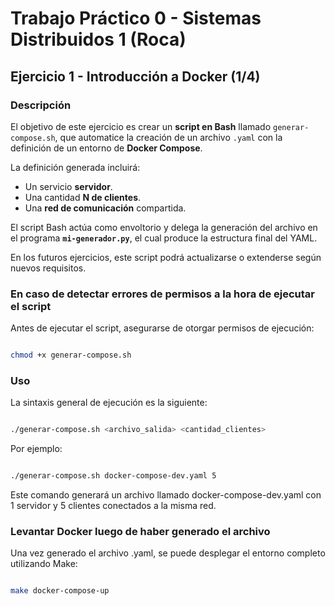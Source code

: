 # Trabajo Práctico 0 - Sistemas Distribuidos 1 (Roca)

## Ejercicio 1 - Introducción a Docker (1/4)

### Descripción

El objetivo de este ejercicio es crear un **script en Bash** llamado `generar-compose.sh`, que automatice la creación de un archivo `.yaml` con la definición de un entorno de **Docker Compose**.  

La definición generada incluirá:

- Un servicio **servidor**.
- Una cantidad **N de clientes**.
- Una **red de comunicación** compartida.

El script Bash actúa como envoltorio y delega la generación del archivo en el programa **`mi-generador.py`**, el cual produce la estructura final del YAML.
  
En los futuros ejercicios, este script podrá actualizarse o extenderse según nuevos requisitos.

### En caso de detectar errores de permisos a la hora de ejecutar el script

Antes de ejecutar el script, asegurarse de otorgar permisos de ejecución:

```bash

chmod +x generar-compose.sh

```

### Uso

La sintaxis general de ejecución es la siguiente:

```bash

./generar-compose.sh <archivo_salida> <cantidad_clientes>

```

Por ejemplo:

```bash

./generar-compose.sh docker-compose-dev.yaml 5

```

Este comando generará un archivo llamado docker-compose-dev.yaml con 1 servidor y 5 clientes conectados a la misma red.

### Levantar Docker luego de haber generado el archivo

Una vez generado el archivo .yaml, se puede desplegar el entorno completo utilizando Make:

```bash

make docker-compose-up

```
